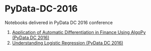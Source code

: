 # PyData-DC-2016
Notebooks delivered in PyData DC 2016 conference
1. [Application of Automatic Differentiation in Finance Using AlgoPy (PyData DC 2016)](https://nbviewer.jupyter.org/github/nicholashub/PyData-DC-2016/blob/master/Application%20of%20%20Automatic%20Differentiation%20in%20Finance%20Using%20AlgoPy%20%28PyData%20DC%202016%29.ipynb)
2. [Understanding Logistic Regression (PyData DC 2016)](https://nbviewer.jupyter.org/github/nicholashub/PyData-DC-2016/blob/master/Understanding%20Logistic%20Regression%20%28PyData%20DC%202016%29.ipynb)
